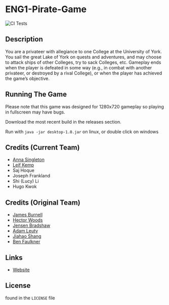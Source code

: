 # ENG1-Pirate-Game

![CI Tests](https://github.com/AnnabethS/ENG1-Phase2-Game/actions/workflows/gradle.yml/badge.svg)

## Description

You are a privateer with allegiance to one College at the University of York. You sail the great Lake of
York on quests and adventures, and may choose to attack ships of other Colleges, try to sack
Colleges, etc. Gameplay ends when the player is defeated in some way (e.g., in combat with
another privateer, or destroyed by a rival College), or when the player has achieved the game’s
objective.

## Running The Game
Please note that this game was designed for 1280x720 gameplay so playing in fullscreen may have bugs.

Download the most recent build in the releases section.

Run with `java -jar desktop-1.0.jar` on linux, or double click on windows

## Credits (Current Team)

- [Anna Singleton](https://github.com/AnnabethS)
- [Leif Kemp](https://github.com/leif-kemp)
- Saj Hoque
- Joseph Frankland
- Shi (Lucy) Li
- Hugo Kwok

## Credits (Original Team)

- [James Burnell](https://github.com/uoy-jb2501)
- [Hector Woods](https://github.com/HectorJVWoods)
- [Jensen Bradshaw](https://github.com/Jensen6842)
- [Adam Leuty](https://github.com/AdamLeuty)
- [Jiahao Shang](https://github.com/jiahao23)
- [Ben Faulkner](https://github.com/bf758)

## Links

- [Website](https://annabeths.github.io/ENG1-Phase2-Website/)

## License

found in the `LICENSE` file
